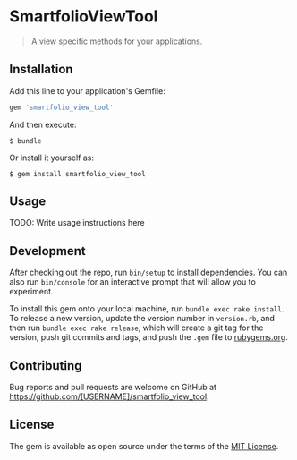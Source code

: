 # SmartfolioViewTool

>A view specific methods for your applications.

## Installation

Add this line to your application's Gemfile:

```ruby
gem 'smartfolio_view_tool'
```

And then execute:

    $ bundle

Or install it yourself as:

    $ gem install smartfolio_view_tool

## Usage

TODO: Write usage instructions here

## Development

After checking out the repo, run `bin/setup` to install dependencies. You can also run `bin/console` for an interactive prompt that will allow you to experiment.

To install this gem onto your local machine, run `bundle exec rake install`. To release a new version, update the version number in `version.rb`, and then run `bundle exec rake release`, which will create a git tag for the version, push git commits and tags, and push the `.gem` file to [rubygems.org](https://rubygems.org).

## Contributing

Bug reports and pull requests are welcome on GitHub at https://github.com/[USERNAME]/smartfolio_view_tool.

## License

The gem is available as open source under the terms of the [MIT License](https://opensource.org/licenses/MIT).
